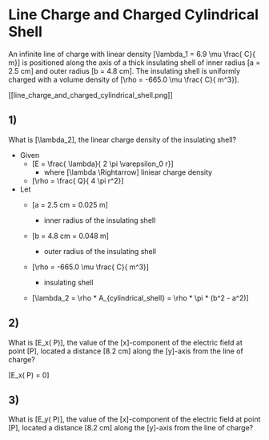 # Line Charge and Charged Cylindrical Shell
An infinite line of charge with linear density 
\[\lambda_1 = 6.9 \mu \frac{ C}{ m}\] is positioned along 
the axis of a thick insulating shell of inner radius 
\[a = 2.5 cm\] and outer radius \[b = 4.8 cm\]. The 
insulating shell is uniformly charged with a volume density of 
\[\rho   = -665.0 \mu \frac{ C}{ m^3}\].

[[line_charge_and_charged_cylindrical_shell.png]]

## 1)
What is \[\lambda_2\], the linear charge density of the insulating shell?

* Given
  * \[E = \frac{ \lambda}{ 2 \pi \varepsilon_0 r}\]
      * where \[\lambda \Rightarrow\] liniear charge density
  * \[\rho = \frac{ Q}{ 4 \pi r^2}\]
* Let
  * \[a = 2.5 cm = 0.025 m\]
    * inner radius of the insulating shell
  * \[b = 4.8 cm = 0.048 m\]
    * outer radius of the insulating shell
  * \[\rho   = -665.0 \mu \frac{ C}{ m^3}\]
    * insulating shell


  * \[\lambda_2 = \rho * A_{cylindrical_shell} = \rho * \pi * (b^2 - a^2)\]

## 2)
What is \[E_x( P)\], the value of the \[x\]-component of the electric 
field at point \[P\], located a distance \[8.2 cm\] along the \[y\]-axis 
from the line of charge?

\[E_x( P) = 0\]


## 3)
What is \[E_y( P)\], the value of the \[x\]-component of the electric 
field at point \[P\], located a distance \[8.2 cm\] along the \[y\]-axis 
from the line of charge?
